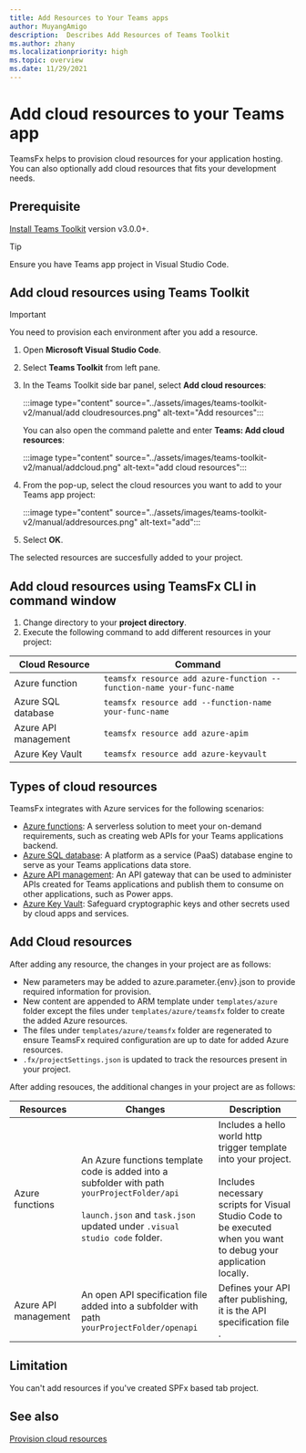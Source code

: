 ```yaml
---
title: Add Resources to Your Teams apps
author: MuyangAmigo
description:  Describes Add Resources of Teams Toolkit
ms.author: zhany
ms.localizationpriority: high
ms.topic: overview
ms.date: 11/29/2021
---
```


# Add cloud resources to your Teams app

TeamsFx helps to provision cloud resources for your application hosting. You can also optionally add cloud resources that fits your development needs.

## Prerequisite

[Install Teams Toolkit](https://marketplace.visualstudio.com/items?itemName=TeamsDevApp.ms-teams-vscode-extension) version v3.0.0+.

> [!TIP]
> Ensure you have Teams app project in Visual Studio Code.

## Add cloud resources using Teams Toolkit

> [!IMPORTANT]
> You need to provision each environment after you add a resource.

1. Open **Microsoft Visual Studio Code**.
1. Select **Teams Toolkit** from left pane.
1. In the Teams Toolkit side bar panel, select **Add cloud resources**:

    :::image type="content" source="../assets/images/teams-toolkit-v2/manual/add cloudresources.png" alt-text="Add resources":::

   You can also open the command palette and enter **Teams: Add cloud resources**:

    :::image type="content" source="../assets/images/teams-toolkit-v2/manual/addcloud.png" alt-text="add cloud resources":::

1. From the pop-up, select the cloud resources you want to add to your Teams app project:

     :::image type="content" source="../assets/images/teams-toolkit-v2/manual/addresources.png" alt-text="add":::

1. Select **OK**.

The selected resources are succesfully added to your project.

## Add cloud resources using TeamsFx CLI in command window

1. Change directory to your **project directory**.
1. Execute the following command to add different resources in your project:

|Cloud Resource|Command|
|---------------|----------|
| Azure function|`teamsfx resource add azure-function --function-name your-func-name`|
| Azure SQL database|`teamsfx resource add --function-name your-func-name`|
| Azure API management|`teamsfx resource add azure-apim`|
| Azure Key Vault|`teamsfx resource add azure-keyvault`|

## Types of cloud resources

TeamsFx integrates with Azure services for the following scenarios:

- [Azure functions](/azure/azure-functions/functions-overview): A serverless solution to meet your on-demand requirements, such as creating web APIs for your Teams applications backend.
- [Azure SQL database](/azure/azure-sql/database/sql-database-paas-overview): A platform as a service (PaaS) database engine to serve as your Teams applications data store.
- [Azure API management](/azure/azure-sql/database/sql-database-paas-overview): An API gateway that can be used to administer APIs created for Teams applications and publish them to consume on other applications, such as Power apps.
- [Azure Key Vault](/azure/key-vault/general/overview): Safeguard cryptographic keys and other secrets used by cloud apps and services.

## Add Cloud resources

After adding any resource, the changes in your project are as follows:

- New parameters may be added to azure.parameter.{env}.json to provide required information for provision.
- New content are appended to ARM template under `templates/azure` folder except the files under `templates/azure/teamsfx` folder to create the added Azure resources.
- The files under `templates/azure/teamsfx` folder are regenerated to ensure TeamsFx required configuration are up to date for added Azure resources.
- `.fx/projectSettings.json` is updated to track the resources present in your project.

After adding resouces, the additional changes in your project are as follows:

|Resources|Changes|Description|
|---------------|---------------|-----------------------------|
|Azure functions|An Azure functions template code is added into a subfolder with path `yourProjectFolder/api`</br></br>`launch.json` and `task.json` updated under `.visual studio code` folder.| Includes a hello world http trigger template into your project.</br></br> Includes necessary scripts for Visual Studio Code to be executed when you want to debug your application locally.|
|Azure API management|An open API specification file added into a subfolder with path `yourProjectFolder/openapi`|Defines your API after publishing, it is the API specification file .|

## Limitation

You can't add resources if you've created SPFx based tab project.

## See also

[Provision cloud resources](provision.md)
